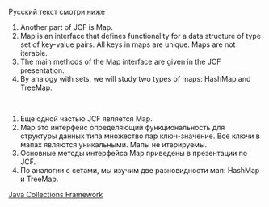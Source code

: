 Русский текст смотри ниже

<ol>
<li> Another part of JCF is Map.
</li>
<li> Map<K, V> is an interface that defines functionality for a data structure of type set of key-value pairs. All keys in maps are unique. Maps are not iterable.
</li>
<li>The main methods of the Map interface are given in the JCF presentation.
</li>
<li> By analogy with sets, we will study two types of maps: HashMap and TreeMap.
</li>
</ol>

<br/>

<ol>
<li> Еще одной частью JCF является Map.
</li> 
<li> Map<K, V> это интерфейс определяющий функциональность для структуры данных типа множество пар ключ-значение. Все ключи в мапах являются уникальными. Мапы не итерируемы.
</li>
<li> Основные методы интерфейса Map приведены в презентации по JCF.
</li>
<li> По аналогии с сетами, мы изучим две разновидности мап: HashMap и TreeMap.
</li>
</ol>

[Java Collections Framework](https://github.com/ait-tr/cohort34.1/blob/main/basic_programming/lesson_44/JCF.pdf)